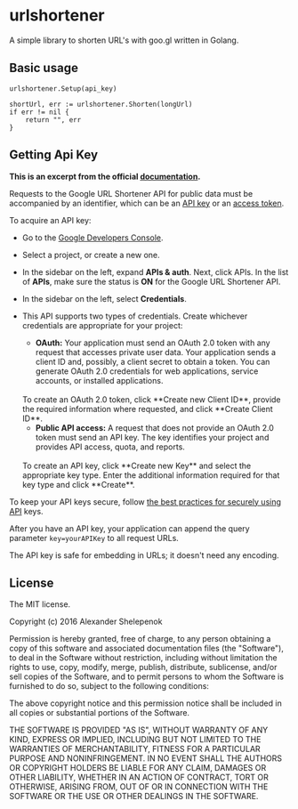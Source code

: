 # urlshortener

A simple library to shorten URL's with goo.gl written in Golang.

## Basic usage

	urlshortener.Setup(api_key)

	shortUrl, err := urlshortener.Shorten(longUrl)
	if err != nil {
		return "", err
	}

## Getting Api Key

**This is an excerpt from the official [documentation](https://developers.google.com/url-shortener/v1/getting_started).**

Requests to the Google URL Shortener API for public data must be accompanied by an identifier, which can be an [API key](https://developers.google.com/console/help/generating-dev-keys) or an [access token](https://developers.google.com/accounts/docs/OAuth2).

To acquire an API key:

+ Go to the [Google Developers Console](https://console.developers.google.com/).
+ Select a project, or create a new one.
+ In the sidebar on the left, expand **APIs & auth**. Next, click APIs. In the list of **APIs**, make sure the status is **ON** for the Google URL Shortener API.
+ In the sidebar on the left, select **Credentials**.
+ This API supports two types of credentials. Create whichever credentials are appropriate for your project:

    + **OAuth:** Your application must send an OAuth 2.0 token with any request that accesses private user data. Your application sends a client ID and, possibly, a client secret to obtain a token. You can generate OAuth 2.0 credentials for web applications, service accounts, or installed applications.
    </br>
    To create an OAuth 2.0 token, click **Create new Client ID**, provide the required information where requested, and click **Create Client ID**.

    + **Public API access:** A request that does not provide an OAuth 2.0 token must send an API key. The key identifies your project and provides API access, quota, and reports.
    </br>
    To create an API key, click **Create new Key** and select the appropriate key type. Enter the additional information required for that key type and click **Create**.

To keep your API keys secure, follow [the best practices for securely using API](https://developers.google.com/console/help/api-key-best-practices) keys.

After you have an API key, your application can append the query parameter `key=yourAPIKey` to all request URLs.

The API key is safe for embedding in URLs; it doesn't need any encoding.

## License
The MIT license.

Copyright (c) 2016 Alexander Shelepenok

Permission is hereby granted, free of charge, to any person obtaining a copy of
this software and associated documentation files (the "Software"), to deal in
the Software without restriction, including without limitation the rights to
use, copy, modify, merge, publish, distribute, sublicense, and/or sell copies
of the Software, and to permit persons to whom the Software is furnished to do
so, subject to the following conditions:

The above copyright notice and this permission notice shall be included in all
copies or substantial portions of the Software.

THE SOFTWARE IS PROVIDED "AS IS", WITHOUT WARRANTY OF ANY KIND, EXPRESS OR
IMPLIED, INCLUDING BUT NOT LIMITED TO THE WARRANTIES OF MERCHANTABILITY,
FITNESS FOR A PARTICULAR PURPOSE AND NONINFRINGEMENT. IN NO EVENT SHALL THE
AUTHORS OR COPYRIGHT HOLDERS BE LIABLE FOR ANY CLAIM, DAMAGES OR OTHER
LIABILITY, WHETHER IN AN ACTION OF CONTRACT, TORT OR OTHERWISE, ARISING FROM,
OUT OF OR IN CONNECTION WITH THE SOFTWARE OR THE USE OR OTHER DEALINGS IN THE
SOFTWARE.
